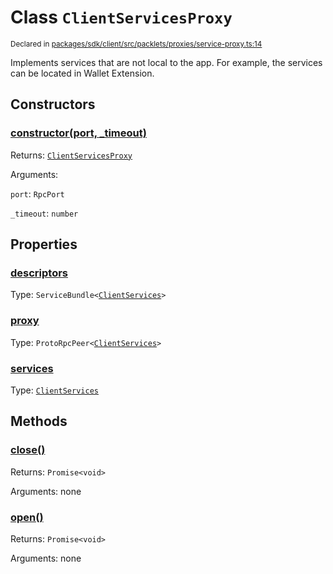# Class `ClientServicesProxy`
<sub>Declared in [packages/sdk/client/src/packlets/proxies/service-proxy.ts:14](https://github.com/dxos/dxos/blob/main/packages/sdk/client/src/packlets/proxies/service-proxy.ts#L14)</sub>


Implements services that are not local to the app.
For example, the services can be located in Wallet Extension.


## Constructors
### [constructor(port, _timeout)](https://github.com/dxos/dxos/blob/main/packages/sdk/client/src/packlets/proxies/service-proxy.ts#L18)



Returns: <code>[ClientServicesProxy](/api/@dxos/client/classes/ClientServicesProxy)</code>

Arguments: 

`port`: <code>RpcPort</code>

`_timeout`: <code>number</code>


## Properties
### [descriptors](https://github.com/dxos/dxos/blob/main/packages/sdk/client/src/packlets/proxies/service-proxy.ts#L36)
Type: <code>ServiceBundle&lt;[ClientServices](/api/@dxos/client/types/ClientServices)&gt;</code>

### [proxy](https://github.com/dxos/dxos/blob/main/packages/sdk/client/src/packlets/proxies/service-proxy.ts#L32)
Type: <code>ProtoRpcPeer&lt;[ClientServices](/api/@dxos/client/types/ClientServices)&gt;</code>

### [services](https://github.com/dxos/dxos/blob/main/packages/sdk/client/src/packlets/proxies/service-proxy.ts#L40)
Type: <code>[ClientServices](/api/@dxos/client/types/ClientServices)</code>


## Methods
### [close()](https://github.com/dxos/dxos/blob/main/packages/sdk/client/src/packlets/proxies/service-proxy.ts#L52)



Returns: <code>Promise&lt;void&gt;</code>

Arguments: none

### [open()](https://github.com/dxos/dxos/blob/main/packages/sdk/client/src/packlets/proxies/service-proxy.ts#L44)



Returns: <code>Promise&lt;void&gt;</code>

Arguments: none

